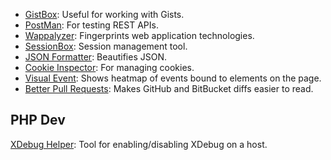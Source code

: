 * [GistBox](https://chrome.google.com/webstore/detail/gistbox/caoihfibgoiiakncomhccbflmlgjaohf?hl=en): Useful for working with Gists.
* [PostMan](https://www.getpostman.com/): For testing REST APIs.
* [Wappalyzer](https://chrome.google.com/webstore/detail/wappalyzer/gppongmhjkpfnbhagpmjfkannfbllamg?hl=en): Fingerprints web application technologies.
* [SessionBox](https://chrome.google.com/webstore/detail/sessionbox-free-multi-log/megbklhjamjbcafknkgmokldgolkdfig?hl=en): Session management tool.
* [JSON Formatter](https://chrome.google.com/webstore/detail/json-formatter/bcjindcccaagfpapjjmafapmmgkkhgoa): Beautifies JSON.
* [Cookie Inspector](https://chrome.google.com/webstore/detail/cookie-inspector/jgbbilmfbammlbbhmmgaagdkbkepnijn?hl=en): For managing cookies.
* [Visual Event](https://chrome.google.com/webstore/detail/visual-event/pbmmieigblcbldgdokdjpioljjninaim?hl=en-US): Shows heatmap of events bound to elements on the page.
* [Better Pull Requests](https://chrome.google.com/webstore/detail/better-pull-requests/ioaepkkioliomgmnhkgkhcdoofgihhcc/related): Makes GitHub and BitBucket diffs easier to read.

## PHP Dev

[XDebug Helper](https://chrome.google.com/webstore/detail/xdebug-helper/eadndfjplgieldjbigjakmdgkmoaaaoc): Tool for enabling/disabling XDebug on a host.
